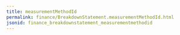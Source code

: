 ```yaml
---
title: measurementMethodId
permalink: finance/BreakdownStatement.measurementMethodId.html
jsonid: finance_breakdownstatement_measurementmethodid
---
```

